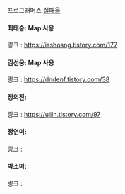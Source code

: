 프로그래머스 [실패율](https://school.programmers.co.kr/learn/courses/30/lessons/42889)<br>

#### 최태승: Map 사용
링크 : https://isshosng.tistory.com/177

#### 김선웅: Map 사용
링크 : https://dndenf.tistory.com/38

#### 정의진:
링크 : https://uijin.tistory.com/97

#### 정연미: 
링크 : 

#### 박소미: 
링크 :

